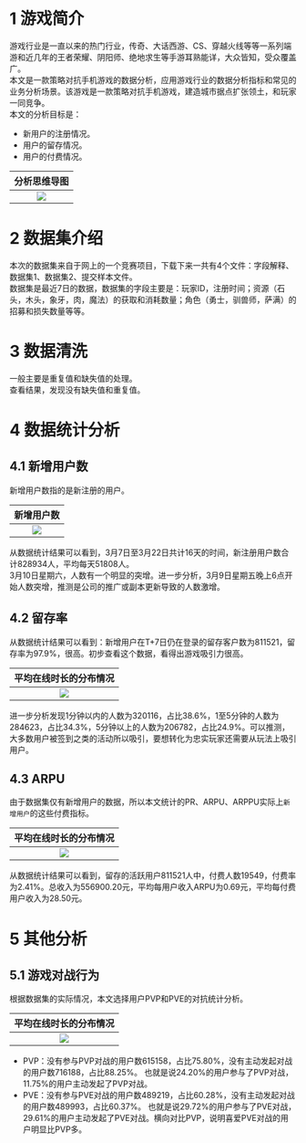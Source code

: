 # 1 游戏简介
游戏行业是一直以来的热门行业，传奇、大话西游、CS、穿越火线等等一系列端游和近几年的王者荣耀、阴阳师、绝地求生等手游耳熟能详，大众皆知，受众覆盖广。  
本文是一款策略对抗手机游戏的数据分析，应用游戏行业的数据分析指标和常见的业务分析场景。该游戏是一款策略对抗手机游戏，建造城市据点扩张领土，和玩家一同竞争。    
本文的分析目标是：
* 新用户的注册情况。
* 用户的留存情况。
* 用户的付费情况。
 
|分析思维导图|
|:---------:|
|![](https://raw.githubusercontent.com/q429/game/master/游戏数据分析_思维导图.jpg)|


# 2 数据集介绍
本次的数据集来自于网上的一个竞赛项目，下载下来一共有4个文件：字段解释、数据集1、数据集2、提交样本文件。  
数据集是最近7日的数据，数据集的字段主要是：玩家ID，注册时间；资源（石头，木头，象牙，肉，魔法）的获取和消耗数量；角色（勇士，驯兽师，萨满）的招募和损失数量等等。

# 3 数据清洗
一般主要是重复值和缺失值的处理。  
查看结果，发现没有缺失值和重复值。  

# 4 数据统计分析
## 4.1 新增用户数
新增用户数指的是新注册的用户。 
 
|新增用户数|
|:---------:|
|![](https://raw.githubusercontent.com/q429/game/master/3月7日至3月22日的新增用户数.jpg)|

从数据统计结果可以看到，3月7日至3月22日共计16天的时间，新注册用户数合计828934人，平均每天51808人。  
3月10日星期六，人数有一个明显的突增。进一步分析，3月9日星期五晚上6点开始人数突增，推测是公司的推广或副本更新导致的人数激增。  

## 4.2 留存率
从数据统计结果可以看到：新增用户在T+7日仍在登录的留存客户数为811521，留存率为97.9%，很高。初步查看这个数据，看得出游戏吸引力很高。

|平均在线时长的分布情况|
|:---------:|
|![](https://raw.githubusercontent.com/q429/game/master/平均在线时长的分布情况.jpg)|  

进一步分析发现1分钟以内的人数为320116，占比38.6%，1至5分钟的人数为284623，占比34.3%，5分钟以上的人数为206782，占比24.9%。可以推测，大多数用户被签到之类的活动所以吸引，要想转化为忠实玩家还需要从玩法上吸引用户。

## 4.3 ARPU
由于数据集仅有新增用户的数据，所以本文统计的PR、ARPU、ARPPU实际上`新增用户`的这些付费指标。

|平均在线时长的分布情况|
|:---------:|
|![](https://raw.githubusercontent.com/q429/game/master/付费用户和非付费用户对比.jpg)|  

从数据统计结果可以看到，留存的活跃用户811521人中，付费人数19549，付费率为2.41%。总收入为556900.20元，平均每用户收入ARPU为0.69元，平均每付费用户收入为28.50元。

# 5 其他分析
## 5.1 游戏对战行为
根据数据集的实际情况，本文选择用户PVP和PVE的对抗统计分析。

|平均在线时长的分布情况|
|:---------:|
|![](https://raw.githubusercontent.com/q429/game/master/PVP和PVE的对战次数对比.jpg)|  

* PVP：没有参与PVP对战的用户数615158，占比75.80%，没有主动发起对战的用户数716188，占比88.25%。
也就是说24.20%的用户参与了PVP对战，11.75%的用户主动发起了PVP对战。
* PVE：没有参与PVE对战的用户数489219，占比60.28%，没有主动发起对战的用户数489993，占比60.37%。
也就是说29.72%的用户参与了PVE对战，29.61%的用户主动发起了PVE对战。横向对比PVP，说明喜爱PVE对战的用户明显比PVP多。


